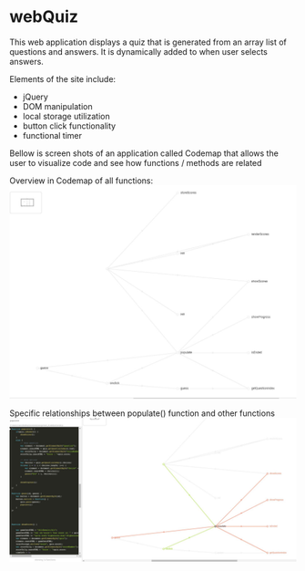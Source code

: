 # webQuiz

This web application displays a quiz that is generated from an array list of questions and answers. It is dynamically added to when user selects answers. 

Elements of the site include: 
<br />
  * jQuery <br />
  * DOM manipulation <br />
  * local storage utilization <br />
  * button click functionality <br />
  * functional timer
  
Bellow is screen shots of an application called Codemap that allows the user to visualize code and see how functions / methods are related <br />

Overview in Codemap of all functions:
![codeMapOverview](screenShots/codeMapOverview.JPG?raw=true "Codemap Overview")

Specific relationships between populate() function and other functions
![codeMapPopulateFunction](screenShots/codeMapPopulateFunction.JPG?raw=true "Populate Overview")
